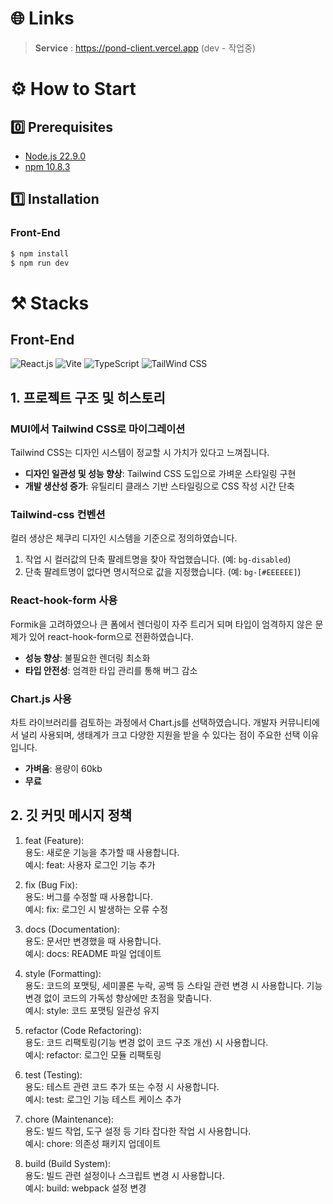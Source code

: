 # 🌐 Links

> **Service** : https://pond-client.vercel.app (dev - 작업중)

# ⚙️ How to Start

## 0️⃣ Prerequisites

- [Node.js 22.9.0](https://nodejs.org/en/download/package-manager/)
- [npm 10.8.3](https://www.npmjs.com/package/npm/v/10.7.0)

## 1️⃣ Installation

### Front-End

```bash
$ npm install
$ npm run dev
```

# ⚒️ Stacks

## Front-End

![React.js](https://img.shields.io/badge/React.js-000000?style=for-the-badge&logo=React.js&logoColor=white)
![Vite](https://img.shields.io/badge/Vite-646CFF?style=for-the-badge&logo=Vite&logoColor=white)
![TypeScript](https://img.shields.io/badge/TypeScript-3178C6?style=for-the-badge&logo=TypeScript&logoColor=white)
![TailWind CSS](https://img.shields.io/badge/Tailwind_CSS-grey?style=for-the-badge&logo=tailwind-css&logoColor=38B2AC)

## 1. 프로젝트 구조 및 히스토리

### MUI에서 Tailwind CSS로 마이그레이션

Tailwind CSS는 디자인 시스템이 정교할 시 가치가 있다고 느껴집니다.

- **디자인 일관성 및 성능 향상**: Tailwind CSS 도입으로 가벼운 스타일링 구현
- **개발 생산성 증가**: 유틸리티 클래스 기반 스타일링으로 CSS 작성 시간 단축

### Tailwind-css 컨벤션

컬러 생상은 체쿠리 디자인 시스템을 기준으로 정의하였습니다.

1. 작업 시 컬러값의 단축 팔레트명을 찾아 작업했습니다. (예: `bg-disabled`)
2. 단축 팔레트명이 없다면 명시적으로 값을 지정했습니다. (예: `bg-[#EEEEEE]`)

### React-hook-form 사용

Formik을 고려하였으나 큰 폼에서 렌더링이 자주 트리거 되며 타입이 엄격하지 않은 문제가 있어 react-hook-form으로 전환하였습니다.

- **성능 향상**: 불필요한 렌더링 최소화
- **타입 안전성**: 엄격한 타입 관리를 통해 버그 감소

### Chart.js 사용

차트 라이브러리를 검토하는 과정에서 Chart.js를 선택하였습니다. 개발자 커뮤니티에서 널리 사용되며, 생태계가 크고 다양한 지원을 받을 수 있다는 점이 주요한 선택 이유입니다.

- **가벼움**: 용량이 60kb
- **무료**

## 2. 깃 커밋 메시지 정책

1. feat (Feature):<br/>
   용도: 새로운 기능을 추가할 때 사용합니다.<br/>
   예시: feat: 사용자 로그인 기능 추가

2. fix (Bug Fix):<br/>
   용도: 버그를 수정할 때 사용합니다.<br/>
   예시: fix: 로그인 시 발생하는 오류 수정

3. docs (Documentation):<br/>
   용도: 문서만 변경했을 때 사용합니다.<br/>
   예시: docs: README 파일 업데이트

4. style (Formatting):<br/>
   용도: 코드의 포맷팅, 세미콜론 누락, 공백 등 스타일 관련 변경 시 사용합니다. 기능 변경 없이 코드의 가독성 향상에만 초점을 맞춥니다.<br/>
   예시: style: 코드 포맷팅 일관성 유지

5. refactor (Code Refactoring):<br/>
   용도: 코드 리팩토링(기능 변경 없이 코드 구조 개선) 시 사용합니다.<br/>
   예시: refactor: 로그인 모듈 리팩토링

6. test (Testing):<br/>
   용도: 테스트 관련 코드 추가 또는 수정 시 사용합니다.<br/>
   예시: test: 로그인 기능 테스트 케이스 추가

7. chore (Maintenance):<br/>
   용도: 빌드 작업, 도구 설정 등 기타 잡다한 작업 시 사용합니다.<br/>
   예시: chore: 의존성 패키지 업데이트

8. build (Build System):<br/>
   용도: 빌드 관련 설정이나 스크립트 변경 시 사용합니다.<br/>
   예시: build: webpack 설정 변경
